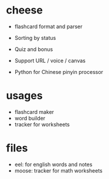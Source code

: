 # cheese

- flashcard format and parser
- Sorting by status
- Quiz and bonus

- Support URL / voice / canvas
- Python for Chinese pinyin processor

# usages

- flashcard maker
- word builder
- tracker for worksheets

# files

- eel: for english words and notes
- moose: tracker for math worksheets
